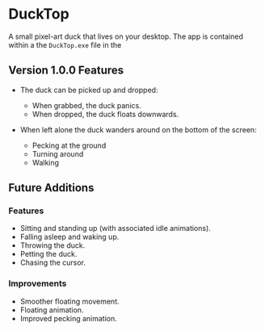 # DuckTop

A small pixel-art duck that lives on your desktop.
The app is contained within a the `DuckTop.exe` file in the 

## Version 1.0.0 Features

- The duck can be picked up and dropped:
    - When grabbed, the duck panics.
    - When dropped, the duck floats downwards.

- When left alone the duck wanders around on the bottom of the screen:
    - Pecking at the ground
    - Turning around 
    - Walking

## Future Additions

### Features
- Sitting and standing up (with associated idle animations).
- Falling asleep and waking up.
- Throwing the duck.
- Petting the duck.
- Chasing the cursor.

### Improvements
- Smoother floating movement.
- Floating animation.
- Improved pecking animation.
